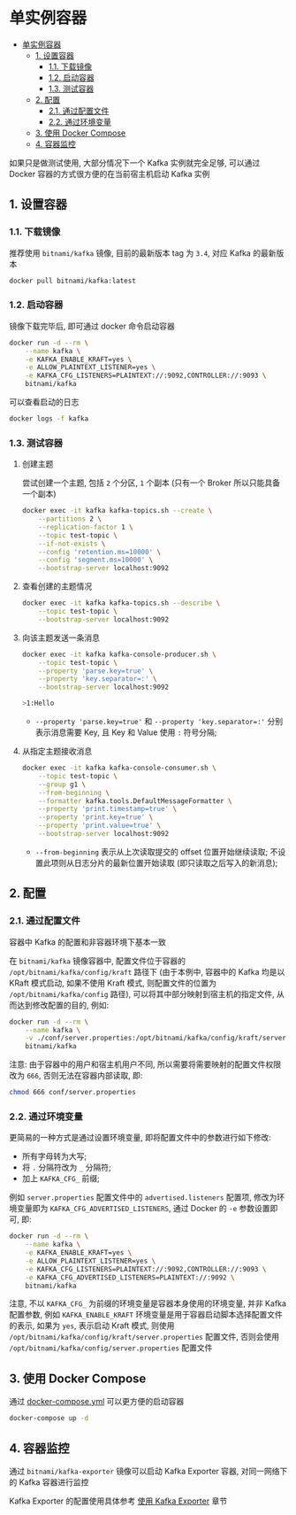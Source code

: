# 单实例容器

- [单实例容器](#单实例容器)
  - [1. 设置容器](#1-设置容器)
    - [1.1. 下载镜像](#11-下载镜像)
    - [1.2. 启动容器](#12-启动容器)
    - [1.3. 测试容器](#13-测试容器)
  - [2. 配置](#2-配置)
    - [2.1. 通过配置文件](#21-通过配置文件)
    - [2.2. 通过环境变量](#22-通过环境变量)
  - [3. 使用 Docker Compose](#3-使用-docker-compose)
  - [4. 容器监控](#4-容器监控)

如果只是做测试使用, 大部分情况下一个 Kafka 实例就完全足够, 可以通过 Docker 容器的方式很方便的在当前宿主机启动 Kafka 实例

## 1. 设置容器

### 1.1. 下载镜像

推荐使用 `bitnami/kafka` 镜像, 目前的最新版本 tag 为 `3.4`, 对应 Kafka 的最新版本

```bash
docker pull bitnami/kafka:latest
```

### 1.2. 启动容器

镜像下载完毕后, 即可通过 docker 命令启动容器

```bash
docker run -d --rm \
    --name kafka \
    -e KAFKA_ENABLE_KRAFT=yes \
    -e ALLOW_PLAINTEXT_LISTENER=yes \
    -e KAFKA_CFG_LISTENERS=PLAINTEXT://:9092,CONTROLLER://:9093 \
    bitnami/kafka
```

可以查看启动的日志

```bash
docker logs -f kafka
```

### 1.3. 测试容器

1. 创建主题

   尝试创建一个主题, 包括 `2` 个分区, `1` 个副本 (只有一个 Broker 所以只能具备一个副本)

   ```bash
   docker exec -it kafka kafka-topics.sh --create \
       --partitions 2 \
       --replication-factor 1 \
       --topic test-topic \
       --if-not-exists \
       --config 'retention.ms=10000' \
       --config 'segment.ms=10000' \
       --bootstrap-server localhost:9092
   ```

2. 查看创建的主题情况

   ```bash
   docker exec -it kafka kafka-topics.sh --describe \
       --topic test-topic \
       --bootstrap-server localhost:9092
   ```

3. 向该主题发送一条消息

   ```bash
   docker exec -it kafka kafka-console-producer.sh \
       --topic test-topic \
       --property 'parse.key=true' \
       --property 'key.separator=:' \
       --bootstrap-server localhost:9092

   >1:Hello
   ```

   - `--property 'parse.key=true'` 和 `--property 'key.separator=:'` 分别表示消息需要 Key, 且 Key 和 Value 使用 `:` 符号分隔;

4. 从指定主题接收消息

   ```bash
   docker exec -it kafka kafka-console-consumer.sh \
       --topic test-topic \
       --group g1 \
       --from-beginning \
       --formatter kafka.tools.DefaultMessageFormatter \
       --property 'print.timestamp=true' \
       --property 'print.key=true' \
       --property 'print.value=true' \
       --bootstrap-server localhost:9092
   ```

   - `--from-beginning` 表示从上次读取提交的 offset 位置开始继续读取; 不设置此项则从日志分片的最新位置开始读取 (即只读取之后写入的新消息);

## 2. 配置

### 2.1. 通过配置文件

容器中 Kafka 的配置和非容器环境下基本一致

在 `bitnami/kafka` 镜像容器中, 配置文件位于容器的 `/opt/bitnami/kafka/config/kraft` 路径下 (由于本例中, 容器中的 Kafka 均是以 KRaft 模式启动, 如果不使用 Kraft 模式, 则配置文件的位置为 `/opt/bitnami/kafka/config` 路径), 可以将其中部分映射到宿主机的指定文件, 从而达到修改配置的目的, 例如:

```bash
docker run -d --rm \
    --name kafka \
    -v ./conf/server.properties:/opt/bitnami/kafka/config/kraft/server.properties \
    bitnami/kafka
```

注意: 由于容器中的用户和宿主机用户不同, 所以需要将需要映射的配置文件权限改为 `666`, 否则无法在容器内部读取, 即:

```bash
chmod 666 conf/server.properties
```

### 2.2. 通过环境变量

更简易的一种方式是通过设置环境变量, 即将配置文件中的参数进行如下修改:

- 所有字母转为大写;
- 将 `.` 分隔符改为 `_` 分隔符;
- 加上 `KAFKA_CFG_` 前缀;

例如 `server.properties` 配置文件中的 `advertised.listeners` 配置项, 修改为环境变量即为 `KAFKA_CFG_ADVERTISED_LISTENERS`, 通过 Docker 的 `-e` 参数设置即可, 即:

```bash
docker run -d --rm \
    --name kafka \
    -e KAFKA_ENABLE_KRAFT=yes \
    -e ALLOW_PLAINTEXT_LISTENER=yes \
    -e KAFKA_CFG_LISTENERS=PLAINTEXT://:9092,CONTROLLER://:9093 \
    -e KAFKA_CFG_ADVERTISED_LISTENERS=PLAINTEXT://:9092 \
    bitnami/kafka
```

注意, 不以 `KAFKA_CFG_` 为前缀的环境变量是容器本身使用的环境变量, 并非 Kafka 配置参数, 例如 `KAFKA_ENABLE_KRAFT` 环境变量是用于容器启动脚本选择配置文件的表示, 如果为 `yes`, 表示启动 Kraft 模式, 则使用 `/opt/bitnami/kafka/config/kraft/server.properties` 配置文件, 否则会使用 `/opt/bitnami/kafka/config/server.properties` 配置文件

## 3. 使用 Docker Compose

通过 [docker-compose.yml](./docker-compose.yml) 可以更方便的启动容器

```bash
docker-compose up -d
```

## 4. 容器监控

通过 `bitnami/kafka-exporter` 镜像可以启动 Kafka Exporter 容器, 对同一网络下的 Kafka 容器进行监控

Kafka Exporter 的配置使用具体参考 [使用 Kafka Exporter](../../doc/monitor.md#22-使用-kafka-exporter) 章节

